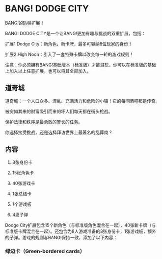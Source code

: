 # BANG! DODGE CITY

BANG!的防弹扩展！

BANG! DODGE CITY是一个让BANG!更加有趣与挑战的双重扩展，包括：

扩展1 Dodge City：新角色，新卡牌，最多可容纳8位玩家的身份！

扩展2 High Noon：引入了一套特殊卡牌以改变每一轮的游戏规则！

注意：你必须拥有BANG!基础版本（标准版）才能游玩，你可以在标准版的基础上加入以上任意扩展，也可以将其全部加入。

## 道奇城

道奇城：一个人口众多、混乱、充满活力和危险的小镇！它的每间酒吧都是传奇。

被突如其来的财富吸引而来的坏人们每天都在街头枪战。

保护法律和秩序是最勇敢的警长的任务。

你选择接受挑战，还是选择拜访世界上最著名的乱葬岗？

## 内容

1. 8张身份卡

1. 15张角色卡

1. 40张游戏卡

1. 1张总结卡

1. 1个游戏板

1. 4发子弹

Dodge City扩展包含15个新角色（与标准版角色混合在一起），40张新卡牌（与标准版卡牌混合在一起）。还包含为8人游戏准备的8张身份卡，1张游戏板，额外的子弹。游戏的规则与BANG!保持一致，添加了以下内容：

### 绿边卡（Green-bordered cards）
